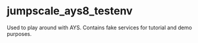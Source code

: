 # jumpscale_ays8_testenv


Used to play around with AYS.
Contains fake services for tutorial and demo purposes.
